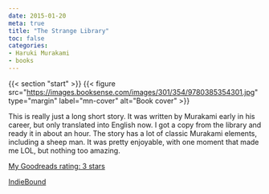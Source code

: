 ```yaml
---
date: 2015-01-20
meta: true
title: "The Strange Library"
toc: false
categories:
- Haruki Murakami
- books
---
```


{{< section "start" >}}
{{< figure src="https://images.booksense.com/images/301/354/9780385354301.jpg" type="margin" label="mn-cover" alt="Book cover" >}}

This is really just a long short story. It was written by Murakami early in his career, but only translated into English now. I got a copy from the library and ready it in about an hour. The story has a lot of classic Murakami elements, including a sheep man. It was pretty enjoyable, with one moment that made me LOL, but nothing too amazing.

[My Goodreads rating: 3 stars](https://www.goodreads.com/review/show/1174650355)  

[IndieBound](https://www.indiebound.org/book/9780385354301)
